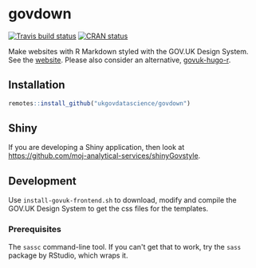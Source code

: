 # govdown

<!-- badges: start -->
[![Travis build status](https://travis-ci.org/ukgovdatascience/govdown.svg?branch=master)](https://travis-ci.org/ukgovdatascience/govdown)
[![CRAN status](https://www.r-pkg.org/badges/version/govdown)](https://CRAN.R-project.org/package=govdown)
<!-- badges: end -->

Make websites with R Markdown styled with the GOV.UK Design System.  See the
[website](https://ukgovdatascience.github.io/govdown/).  Please also consider an
alternative, [govuk-hugo-r](https://github.com/co-analysis/govuk-hugo-r/).

## Installation
``` r
remotes::install_github("ukgovdatascience/govdown")
```

## Shiny

If you are developing a Shiny application, then look at
https://github.com/moj-analytical-services/shinyGovstyle.

## Development

Use `install-govuk-frontend.sh` to download, modify and compile the GOV.UK Design System to get the css files for the templates.

### Prerequisites

The `sassc` command-line tool.  If you can't get that to work, try the `sass`
package by RStudio, which wraps it.
